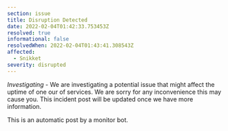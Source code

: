 ```yaml
---
section: issue
title: Disruption Detected
date: 2022-02-04T01:42:33.753453Z
resolved: true
informational: false
resolvedWhen: 2022-02-04T01:43:41.308543Z
affected:
  - Snikket
severity: disrupted
---
```

*Investigating* - We are investigating a potential issue that might affect the uptime of one our of services. We are sorry for any inconvenience this may cause you. This incident post will be updated once we have more information.

This is an automatic post by a monitor bot.
        